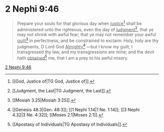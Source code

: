 # 2 Nephi 9:46

> Prepare your souls for that glorious day when <u>justice</u>[^a] shall be administered unto the righteous, even the day of <u>judgment</u>[^b], that ye may not shrink with awful fear; that ye may not remember your awful <u>guilt</u>[^c] in perfectness, and be constrained to exclaim: Holy, holy are thy judgments, O Lord God <u>Almighty</u>[^d] —but I know my guilt; I transgressed thy law, and my transgressions are mine; and the devil hath <u>obtained</u>[^e] me, that I am a prey to his awful misery.

[2 Nephi 9:46](https://www.churchofjesuschrist.org/study/scriptures/bofm/2-ne/9?lang=eng&id=p46#p46)


[^a]: [[God, Justice of|TG God, Justice of]].  
[^b]: [[Judgment, the Last|TG Judgment, the Last]].  
[^c]: [[Mosiah 3.25|Mosiah 3:25]].  
[^d]: [[Genesis 48.3|Gen. 48:3]]; [[1 Nephi 1.14|1 Ne. 1:14]]; [[3 Nephi 4.32|3 Ne. 4:32]]; [[Moses 2.1|Moses 2:1]].  
[^e]: [[Apostasy of Individuals|TG Apostasy of Individuals]].  
